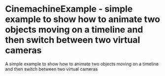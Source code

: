 # CinemachineExample -  simple example to show how to animate two objects moving on a timeline and then switch between two virtual cameras

A simple example to show how to animate two objects moving on a timeline and then switch between two virtual cameras

